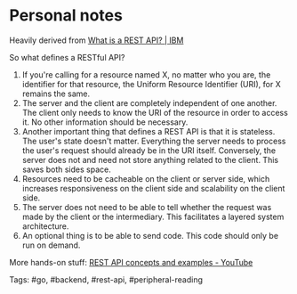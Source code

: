 # Personal notes

Heavily derived from [What is a REST API? | IBM](https://www.ibm.com/cloud/learn/rest-apis)

So what defines a RESTful API?

1. If you're calling for a resource named X, no matter who you are, the identifier for that resource, the Uniform Resource Identifier (URI), for X remains the same. 
2. The server and the client are completely independent of one another. The client only needs to know the URI of the resource in order to access it. No other information should be necessary.
3. Another important thing that defines a REST API is that it is stateless. The user's state doesn't matter. Everything the server needs to process the user's request should already be in the URI itself. Conversely, the server does not and need not store anything related to the client. This saves both sides space.
4. Resources need to be cacheable on the client or server side, which increases responsiveness on the client side and scalability on the client side.
5. The server does not need to be able to tell whether the request was made by the client or the intermediary. This facilitates a layered system architecture.
6. An optional thing is to be able to send code. This code should only be run on demand.

More hands-on stuff: [REST API concepts and examples - YouTube](https://www.youtube.com/watch?v=7YcW25PHnAA)

Tags: #go, #backend, #rest-api, #peripheral-reading 